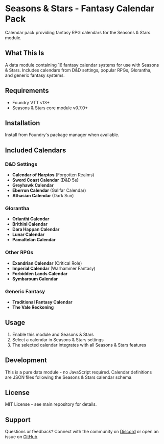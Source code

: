 # Seasons & Stars - Fantasy Calendar Pack

Calendar pack providing fantasy RPG calendars for the Seasons & Stars module.

## What This Is

A data module containing 16 fantasy calendar systems for use with Seasons & Stars. Includes calendars from D&D settings, popular RPGs, Glorantha, and generic fantasy systems.

## Requirements

- Foundry VTT v13+
- Seasons & Stars core module v0.7.0+

## Installation

Install from Foundry's package manager when available.

## Included Calendars

### D&D Settings

- **Calendar of Harptos** (Forgotten Realms)
- **Sword Coast Calendar** (D&D 5e)
- **Greyhawk Calendar**
- **Eberron Calendar** (Galifar Calendar)
- **Athasian Calendar** (Dark Sun)

### Glorantha

- **Orlanthi Calendar**
- **Brithini Calendar**
- **Dara Happan Calendar**
- **Lunar Calendar**
- **Pamaltelan Calendar**

### Other RPGs

- **Exandrian Calendar** (Critical Role)
- **Imperial Calendar** (Warhammer Fantasy)
- **Forbidden Lands Calendar**
- **Symbaroum Calendar**

### Generic Fantasy

- **Traditional Fantasy Calendar**
- **The Vale Reckoning**

## Usage

1. Enable this module and Seasons & Stars
2. Select a calendar in Seasons & Stars settings
3. The selected calendar integrates with all Seasons & Stars features

## Development

This is a pure data module - no JavaScript required. Calendar definitions are JSON files following the Seasons & Stars calendar schema.

## License

MIT License - see main repository for details.

## Support

Questions or feedback? Connect with the community on [Discord](https://discord.gg/tqZnxAdEqE) or open an issue on [GitHub](https://github.com/rayners/fvtt-seasons-and-stars/issues).
